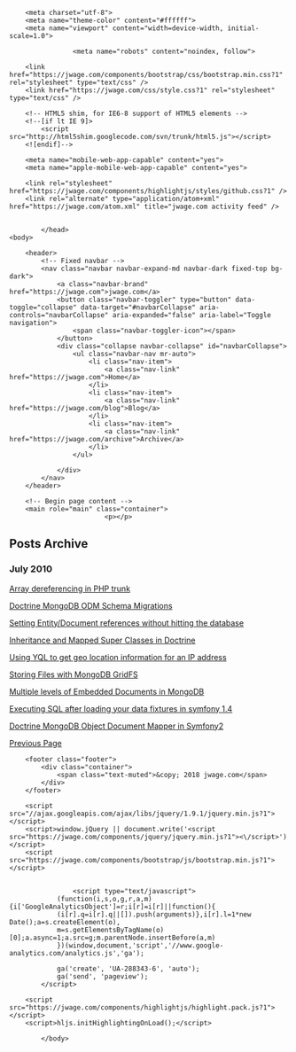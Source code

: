 <!DOCTYPE html>
<html>
    <head>
        <title>Posts Archive &mdash; jwage.com &mdash; I am Jonathan H. Wage</title>

        <meta charset="utf-8">
        <meta name="theme-color" content="#ffffff">
        <meta name="viewport" content="width=device-width, initial-scale=1.0">

                    <meta name="robots" content="noindex, follow">
        
        <link href="https://jwage.com/components/bootstrap/css/bootstrap.min.css?1" rel="stylesheet" type="text/css" />
        <link href="https://jwage.com/css/style.css?1" rel="stylesheet" type="text/css" />

        <!-- HTML5 shim, for IE6-8 support of HTML5 elements -->
        <!--[if lt IE 9]>
            <script src="http://html5shim.googlecode.com/svn/trunk/html5.js"></script>
        <![endif]-->

        <meta name="mobile-web-app-capable" content="yes">
        <meta name="apple-mobile-web-app-capable" content="yes">

        <link rel="stylesheet" href="https://jwage.com/components/highlightjs/styles/github.css?1" />
        <link rel="alternate" type="application/atom+xml" href="https://jwage.com/atom.xml" title="jwage.com activity feed" />

        
            </head>
    <body>

        <header>
            <!-- Fixed navbar -->
            <nav class="navbar navbar-expand-md navbar-dark fixed-top bg-dark">
                <a class="navbar-brand" href="https://jwage.com">jwage.com</a>
                <button class="navbar-toggler" type="button" data-toggle="collapse" data-target="#navbarCollapse" aria-controls="navbarCollapse" aria-expanded="false" aria-label="Toggle navigation">
                    <span class="navbar-toggler-icon"></span>
                </button>
                <div class="collapse navbar-collapse" id="navbarCollapse">
                    <ul class="navbar-nav mr-auto">
                        <li class="nav-item">
                            <a class="nav-link" href="https://jwage.com">Home</a>
                        </li>
                        <li class="nav-item">
                            <a class="nav-link" href="https://jwage.com/blog">Blog</a>
                        </li>
                        <li class="nav-item">
                            <a class="nav-link" href="https://jwage.com/archive">Archive</a>
                        </li>
                    </ul>
<!--                     <form class="form-inline mt-2 mt-md-0">
                        <input class="form-control mr-sm-2" type="text" placeholder="Search" aria-label="Search">
                        <button class="btn btn-outline-success my-2 my-sm-0" type="submit">Search</button>
                    </form> -->
                </div>
            </nav>
        </header>

        <!-- Begin page content -->
        <main role="main" class="container">
                            <p></p>

<h2>Posts Archive</h2>

<p>      </p>

<h3>July 2010</h3>

<p></p>

<div>
    <a href="https://jwage.com/post/2010/07/31/array-dereferencing-in-php-trunk">Array dereferencing in PHP trunk</a>
  </div>

<p></p>

<div>
    <a href="https://jwage.com/post/2010/07/30/doctrine-mongodb-odm-schema-migrations">Doctrine MongoDB ODM Schema Migrations</a>
  </div>

<p></p>

<div>
    <a href="https://jwage.com/post/2010/07/28/setting-entitydocument-references-without-hitting">Setting Entity/Document references without hitting the database</a>
  </div>

<p></p>

<div>
    <a href="https://jwage.com/post/2010/07/28/inheritance-and-mapped-super-classes-in-doctrine">Inheritance and Mapped Super Classes in Doctrine</a>
  </div>

<p></p>

<div>
    <a href="https://jwage.com/post/2010/07/27/using-yql-to-get-geo-location-information-for-an">Using YQL to get geo location information for an IP address</a>
  </div>

<p></p>

<div>
    <a href="https://jwage.com/post/2010/07/27/storing-files-with-mongodb-gridfs">Storing Files with MongoDB GridFS</a>
  </div>

<p></p>

<div>
    <a href="https://jwage.com/post/2010/07/27/multiple-levels-of-embedded-documents-in-mongodb">Multiple levels of Embedded Documents in MongoDB</a>
  </div>

<p></p>

<div>
    <a href="https://jwage.com/post/2010/07/26/executing-sql-after-loading-your-data-fixtures-in">Executing SQL after loading your data fixtures in symfony 1.4</a>
  </div>

<p></p>

<div>
    <a href="https://jwage.com/post/2010/07/26/doctrine-mongodb-object-document-mapper-in">Doctrine MongoDB Object Document Mapper in Symfony2</a>
  </div>

<p></p>

<div>
    <nav class="article clearfix">
        <a class="previous" href="https://jwage.com/archive/page/3.md" title="Previous Page"><span class="title">Previous Page</span></a>
            </nav>
</div>
                    </main>

        <footer class="footer">
            <div class="container">
                <span class="text-muted">&copy; 2018 jwage.com</span>
            </div>
        </footer>

        <script src="//ajax.googleapis.com/ajax/libs/jquery/1.9.1/jquery.min.js?1"></script>
        <script>window.jQuery || document.write('<script src="https://jwage.com/components/jquery/jquery.min.js?1"><\/script>')</script>
        <script src="https://jwage.com/components/bootstrap/js/bootstrap.min.js?1"></script>

        
                    <script type="text/javascript">
                (function(i,s,o,g,r,a,m){i['GoogleAnalyticsObject']=r;i[r]=i[r]||function(){
                (i[r].q=i[r].q||[]).push(arguments)},i[r].l=1*new Date();a=s.createElement(o),
                m=s.getElementsByTagName(o)[0];a.async=1;a.src=g;m.parentNode.insertBefore(a,m)
                })(window,document,'script','//www.google-analytics.com/analytics.js','ga');

                ga('create', 'UA-288343-6', 'auto');
                ga('send', 'pageview');
            </script>
        
        <script src="https://jwage.com/components/highlightjs/highlight.pack.js?1"></script>
        <script>hljs.initHighlightingOnLoad();</script>

            </body>
</html>

